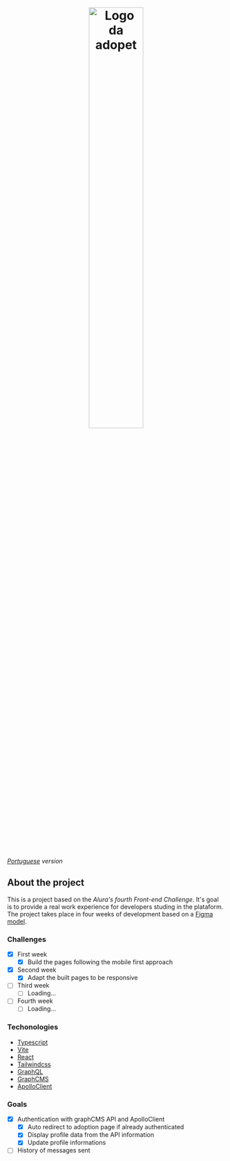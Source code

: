 <h1 align="center">
  <img src="https://ik.imagekit.io/698xlahbaqz/Logos-03_vdyCkQ9Bw.png?ik-sdk-version=javascript-1.4.3&updatedAt=1657315716722" alt="Logo da adopet" width="50%" />
</h1>

*[Portuguese](/README-pt.md) version*

## About the project

This is a project based on the *Alura's fourth Front-end Challenge*. It's goal is to provide a real work experience for developers studing in the plataform.
The project takes place in four weeks of development based on a [Figma model](https://www.figma.com/file/TlfkDoIu8uyjZNla1T8TpH/Challenge---Adopet).

### Challenges

- [X] First week
  - [X] Build the pages following the mobile first approach
- [X] Second week
  - [X] Adapt the built pages to be responsive
- [ ] Third week
  - [ ] Loading...
- [ ] Fourth week
  - [ ] Loading...

### Techonologies

- [Typescript](https://www.typescriptlang.org/)
- [Vite](https://vitejs.dev/)
- [React](https://reactjs.org/)
- [Tailwindcss](https://tailwindcss.com/)
- [GraphQL](https://graphql.org/)
- [GraphCMS](https://graphcms.com/)
- [ApolloClient](https://www.apollographql.com/docs/react/)

### Goals

- [X] Authentication with graphCMS API and ApolloClient
  - [X] Auto redirect to adoption page if already authenticated
  - [X] Display profile data from the API information
  - [X] Update profile informations

- [ ] History of messages sent